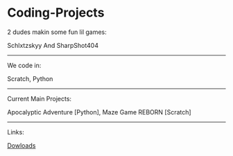 # Coding-Projects
2 dudes makin some fun lil games:

  Schlxtzskyy
  And
  SharpShot404
  
-----------------------------------------

We code in:

  Scratch,
  Python
  
-----------------------------------------

Current Main Projects:

  Apocalyptic Adventure  [Python],
  Maze Game REBORN  [Scratch]
  
-----------------------------------------

Links:

[Dowloads](https://pixel-forge-studio.github.io/Coding-Projects/downloads.html)
